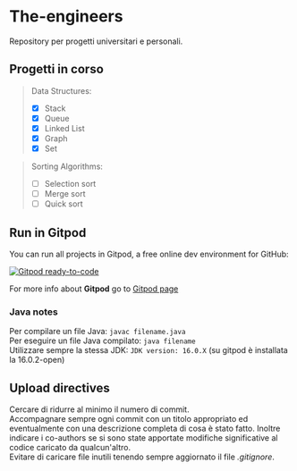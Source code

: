 # The-engineers
Repository per progetti universitari e personali.

## Progetti in corso
> Data Structures:
>   - [x] Stack
>   - [x] Queue
>   - [x] Linked List
>   - [x] Graph
>   - [x] Set

> Sorting Algorithms:
>   - [ ] Selection sort
>   - [ ] Merge sort
>   - [ ] Quick sort

## Run in Gitpod
You can run all projects in Gitpod, a free online dev environment for GitHub:

[![Gitpod ready-to-code](https://img.shields.io/badge/Gitpod-ready--to--code-green?logo=gitpod)](https://gitpod.io/#https://github.com/gabri00/The-engineers)

For more info about **Gitpod** go to [Gitpod page](https://github.com/gitpod-io/gitpod)

### Java notes
Per compilare un file Java: `javac filename.java`</br>
Per eseguire un file Java compilato: `java filename`</br>
Utilizzare sempre la stessa JDK: `JDK version: 16.0.X` (su gitpod è installata la 16.0.2-open)

## Upload directives
Cercare di ridurre al minimo il numero di commit.</br>
Accompagnare sempre ogni commit con un titolo appropriato ed eventualmente con una descrizione completa di cosa è stato fatto. Inoltre indicare i co-authors se si sono state apportate modifiche significative al codice caricato da qualcun'altro.</br>
Evitare di caricare file inutili tenendo sempre aggiornato il file *.gitignore*.